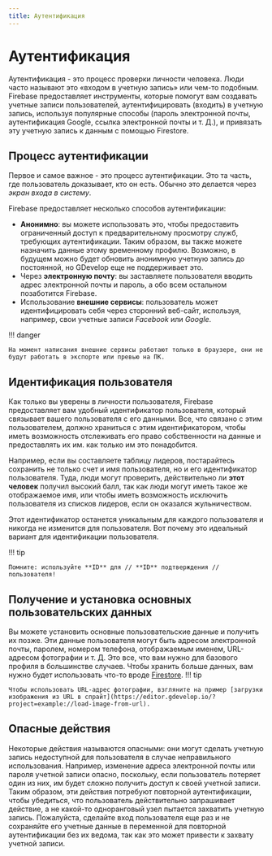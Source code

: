 ```yaml
---
title: Аутентификация
---
```

# Аутентификация

Аутентификация - это процесс проверки личности человека. Люди часто называют это «входом в учетную запись» или чем-то подобным.
Firebase предоставляет инструменты, которые помогут вам создавать учетные записи пользователей, аутентифицировать (входить) в учетную запись, используя популярные способы (пароль электронной почты, аутентификация Google, ссылка электронной почты и т. Д.),
и привязать эту учетную запись к данным с помощью Firestore.

## Процесс аутентификации
Первое и самое важное - это процесс аутентификации. Это та часть, где пользователь доказывает, кто он есть. Обычно это делается через _экран входа в систему_.

Firebase предоставляет несколько способов аутентификации:

- **Анонимно**: вы можете использовать это, чтобы предоставить ограниченный доступ к предварительному просмотру служб, требующих аутентификации. Таким образом, вы также можете назначить данные этому временному профилю. Возможно, в будущем можно будет обновить анонимную учетную запись до постоянной, но GDevelop еще не поддерживает это.
- Через **электронную почту**: вы заставляете пользователя вводить адрес электронной почты и пароль, а обо всем остальном позаботится Firebase.
- Использование **внешние сервисы**: пользователь может идентифицировать себя через сторонний веб-сайт, используя, например, свои учетные записи *Facebook* или *Google*.

!!! danger

    На момент написания внешние сервисы работают только в браузере, они не будут работать в экспорте или превью на ПК.

## Идентификация пользователя
Как только вы уверены в личности пользователя, Firebase предоставляет вам удобный идентификатор пользователя, который связывает вашего пользователя с его данными.
Все, что связано с этим пользователем, должно храниться с этим идентификатором, чтобы иметь возможность отслеживать его право собственности на данные и предоставлять их им.
как только им это понадобится.

Например, если вы составляете таблицу лидеров, постарайтесь сохранить не только счет и имя пользователя, но и его идентификатор пользователя. Туда,
люди могут проверить, действительно ли **этот человек** получил высокий балл, так как люди могут иметь такое же отображаемое имя,
или чтобы иметь возможность исключить пользователя из списков лидеров, если он оказался жульничеством.

Этот идентификатор останется уникальным для каждого пользователя и никогда не изменится для пользователя. Вот почему это идеальный вариант для идентификации пользователя.

!!! tip

    Помните: используйте **ID** для // **ID** подтверждения // пользователя!

## Получение и установка основных пользовательских данных

Вы можете установить основные пользовательские данные и получить их позже. Эти данные пользователя могут быть адресом электронной почты, паролем, номером телефона, отображаемым именем, URL-адресом фотографии и т. Д.
Это все, что вам нужно для базового профиля в большинстве случаев.
Чтобы хранить больше данных, вам нужно будет использовать что-то вроде [Firestore](/gdevelop5/all-features/firebase/firestore).
!!! tip

    Чтобы использовать URL-адрес фотографии, взгляните на пример [загрузки изображения из URL в спрайт](https://editor.gdevelop.io/?project=example://load-image-from-url).

## Опасные действия

Некоторые действия называются опасными: они могут сделать учетную запись недоступной для пользователя в случае неправильного использования.
Например, изменение адреса электронной почты или пароля учетной записи опасно, поскольку, если пользователь потеряет один из них, им будет сложно получить доступ к своей учетной записи.
Таким образом, эти действия потребуют повторной аутентификации, чтобы убедиться, что пользователь действительно запрашивает действие, а не какой-то одноранговый узел пытается захватить учетную запись.
Пожалуйста, сделайте вход пользователя еще раз и не сохраняйте его учетные данные в переменной для повторной аутентификации без их ведома, так как это может привести к захвату учетной записи.